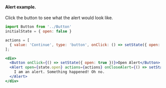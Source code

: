 #### Alert example.
Click the button to see what the alert would look like.

```jsx
import Button from '../Button'
initialState = { open: false }

actions = [
  { value: 'Continue', type: 'button', onClick: () => setState({ open: false }) }
];

<div>
  <Button onClick={() => setState({ open: true })}>Open Alert</Button>
  <Alert open={state.open} actions={actions} onCloseAlert={() => setState({ open: false })}>
    I am an alert. Something happened! Oh no.
  </Alert>
</div>
```